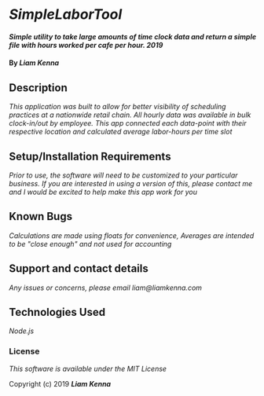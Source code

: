 # _SimpleLaborTool_

#### _Simple utility to take large amounts of time clock data and return a simple file with hours worked per cafe per hour. 2019_

#### By _**Liam Kenna**_

## Description

_This application was built to allow for better visibility of scheduling practices at a nationwide retail chain._
_All hourly data was available in bulk clock-in/out by employee. This app connected each data-point with their respective location and calculated average labor-hours per time slot_

## Setup/Installation Requirements

_Prior to use, the software will need to be customized to your particular business. If you are interested in using a version of this, please contact me and I would be excited to help make this app work for you_

## Known Bugs

_Calculations are made using floats for convenience, Averages are intended to be "close enough" and not used for accounting_

## Support and contact details

_Any issues or concerns, please email liam@liamkenna.com_

## Technologies Used

_Node.js_

### License

_This software is available under the MIT License_

Copyright (c) 2019 **_Liam Kenna_**
